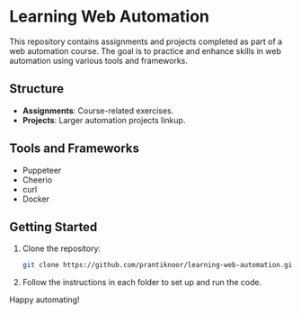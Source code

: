 # Learning Web Automation

This repository contains assignments and projects completed as part of a web automation course. The goal is to practice and enhance skills in web automation using various tools and frameworks.

## Structure

- **Assignments**: Course-related exercises.
- **Projects**: Larger automation projects linkup.

## Tools and Frameworks

- Puppeteer
- Cheerio
- curl
- Docker

## Getting Started

1. Clone the repository:
    ```bash
    git clone https://github.com/prantiknoor/learning-web-automation.git
    ```
2. Follow the instructions in each folder to set up and run the code.

Happy automating!